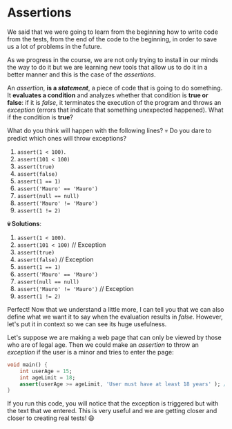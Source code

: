 # Assertions

We said that we were going to learn from the beginning how to write code from the tests, from the end of the code to the beginning, in order to save us a lot of problems in the future.

As we progress in the course, we are not only trying to install in our minds the way to do it but we are learning new tools that allow us to do it in a better manner and this is the case of the _assertions_.

An _assertion_, __is a _statement___, a piece of code that is going to do something. It __evaluates a condition__ and analyzes whether that condition is __true or false__: if it is _false_, it terminates the execution of the program and throws an _exception_ (errors that indicate that something unexpected happened). What if the condition is __true__?

What do you think will happen with the following lines? 💀 Do you dare to predict which ones will throw exceptions?

1. `assert(1 < 100)`.
2. `assert(101 < 100)`
3. `assert(true)`
4. `assert(false)`
5. `assert(1 == 1)`
6. `assert('Mauro' == 'Mauro')`
7. `assert(null == null)`
8. `assert('Mauro' != 'Mauro')`
9. `assert(1 != 2)`

__💀 Solutions__:

1. `assert(1 < 100)`.
2. `assert(101 < 100)` // Exception
3. `assert(true)`
4. `assert(false)` // Exception
5. `assert(1 == 1)`
6. `assert('Mauro' == 'Mauro')`
7. `assert(null == null)`
8. `assert('Mauro' != 'Mauro')` // Exception
9. `assert(1 != 2)`

Perfect! Now that we understand a little more, I can tell you that we can also define what we want it to say when the evaluation results in _false_. However, let's put it in context so we can see its huge usefulness.

Let's suppose we are making a web page that can only be viewed by those who are of legal age. Then we could make an _assertion_ to throw an _exception_ if the user is a minor and tries to enter the page:

```dart
void main() {
    int userAge = 15;
    int ageLimit = 18;
    assert(userAge >= ageLimit, 'User must have at least 18 years' ); // The user must be at least 18 years old.
}
```

If you run this code, you will notice that the exception is triggered but with the text that we entered. This is very useful and we are getting closer and closer to creating real tests! 😄
